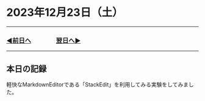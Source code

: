 # 2023年12月23日（土）

---

### [◀️前日へ](https://github.com/yuasys/chatty-journal/blob/main/2023/12/2023-12-22.md)&emsp;&emsp;&emsp;&emsp;[翌日へ▶️](https://github.com/yuasys/chatty-journal/blob/main/2023/12/2023-12-24.md)

---

## 本日の記録

軽快なMarkdownEditorである「StackEdit」を利用してみる実験をしてみました。
